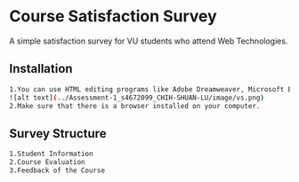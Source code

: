 # Course Satisfaction Survey
A simple satisfaction survey for VU students who attend Web Technologies.
## Installation
```bash
1.You can use HTML editing programs like Adobe Dreamweaver, Microsoft Expression Web, and Visual Studio Code.
![alt text](../Assessment-1_s4672099_CHIH-SHUAN-LU/image/vs.png)
2.Make sure that there is a browser installed on your computer.
```
## Survey Structure
```bash
1.Student Information
2.Course Evaluation
3.Feedback of the Course
```
